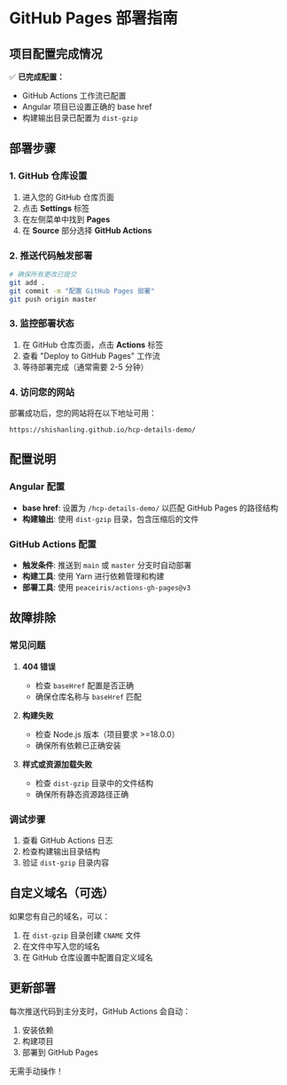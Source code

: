 # GitHub Pages 部署指南

## 项目配置完成情况

✅ **已完成配置：**
- GitHub Actions 工作流已配置
- Angular 项目已设置正确的 base href
- 构建输出目录已配置为 `dist-gzip`

## 部署步骤

### 1. GitHub 仓库设置

1. 进入您的 GitHub 仓库页面
2. 点击 **Settings** 标签
3. 在左侧菜单中找到 **Pages**
4. 在 **Source** 部分选择 **GitHub Actions**

### 2. 推送代码触发部署

```bash
# 确保所有更改已提交
git add .
git commit -m "配置 GitHub Pages 部署"
git push origin master
```

### 3. 监控部署状态

1. 在 GitHub 仓库页面，点击 **Actions** 标签
2. 查看 "Deploy to GitHub Pages" 工作流
3. 等待部署完成（通常需要 2-5 分钟）

### 4. 访问您的网站

部署成功后，您的网站将在以下地址可用：
```
https://shishanling.github.io/hcp-details-demo/
```

## 配置说明

### Angular 配置
- **base href**: 设置为 `/hcp-details-demo/` 以匹配 GitHub Pages 的路径结构
- **构建输出**: 使用 `dist-gzip` 目录，包含压缩后的文件

### GitHub Actions 配置
- **触发条件**: 推送到 `main` 或 `master` 分支时自动部署
- **构建工具**: 使用 Yarn 进行依赖管理和构建
- **部署工具**: 使用 `peaceiris/actions-gh-pages@v3`

## 故障排除

### 常见问题

1. **404 错误**
   - 检查 `baseHref` 配置是否正确
   - 确保仓库名称与 `baseHref` 匹配

2. **构建失败**
   - 检查 Node.js 版本（项目要求 >=18.0.0）
   - 确保所有依赖已正确安装

3. **样式或资源加载失败**
   - 检查 `dist-gzip` 目录中的文件结构
   - 确保所有静态资源路径正确

### 调试步骤

1. 查看 GitHub Actions 日志
2. 检查构建输出目录结构
3. 验证 `dist-gzip` 目录内容

## 自定义域名（可选）

如果您有自己的域名，可以：

1. 在 `dist-gzip` 目录创建 `CNAME` 文件
2. 在文件中写入您的域名
3. 在 GitHub 仓库设置中配置自定义域名

## 更新部署

每次推送代码到主分支时，GitHub Actions 会自动：
1. 安装依赖
2. 构建项目
3. 部署到 GitHub Pages

无需手动操作！
